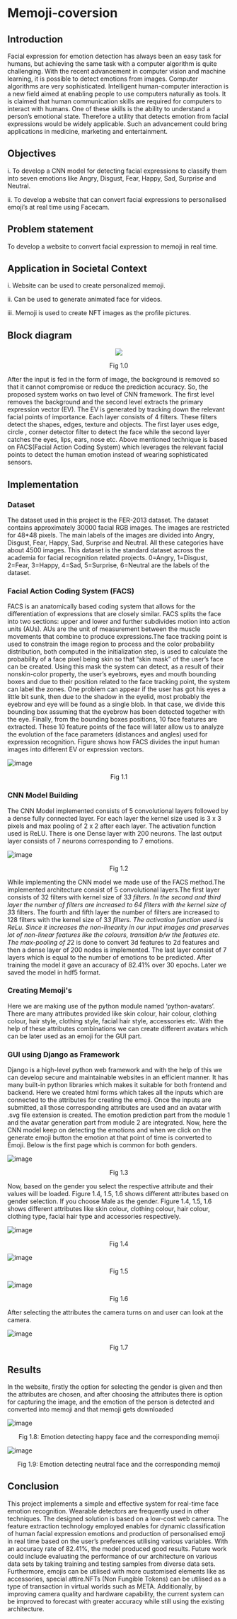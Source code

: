 # Memoji-coversion

## Introduction

<p class="text-justify"> Facial expression for emotion detection has always been an easy task for humans, but achieving
the same task with a computer algorithm is quite challenging. With the recent advancement
in computer vision and machine learning, it is possible to detect emotions from images. Computer
algorithms are very sophisticated. Intelligent human-computer interaction is a new field
aimed at enabling people to use computers naturally as tools. It is claimed that human communication
skills are required for computers to interact with humans. One of these skills is the
ability to understand a person’s emotional state. Therefore a utility that detects emotion from
facial expressions would be widely applicable. Such an advancement could bring applications
in medicine, marketing and entertainment. </p>

## Objectives

i. To develop a CNN model for detecting facial expressions to classify them into seven emotions
like Angry, Disgust, Fear, Happy, Sad, Surprise and Neutral.

ii. To develop a website that can convert facial expressions to personalised emoji’s
at real time using Facecam.

## Problem statement

To develop a website to convert facial expression to memoji in real time.

## Application in Societal Context

i. Website can be used to create personalized memoji.

ii. Can be used to generate animated face for videos.

iii. Memoji is used to create NFT images as the profile pictures.


## Block diagram

<p align="center">
  <img src="https://user-images.githubusercontent.com/63513035/176335965-d2e9bfa8-f8a0-4a3d-9e0f-c439ca5a2f62.png">
</p>
<p align="center">
    Fig 1.0
</p>

After the input is fed in the form of image, the background is removed so that it cannot
compromise or reduce the prediction accuracy. So, the proposed system works on two level 
of CNN framework. The first level removes the background and the second level extracts the
primary expression vector (EV). The EV is generated by tracking down the relevant facial
points of importance. Each layer consists of 4 filters. These filters detect the shapes, edges,
texture and objects. The first layer uses edge, circle , corner detector filter to detect the face
while the second layer catches the eyes, lips, ears, nose etc. Above mentioned technique is
based on FACS(Facial Action Coding System) which leverages the relevant facial points to
detect the human emotion instead of wearing sophisticated sensors.

## Implementation

### Dataset

The dataset used in this project is the FER-2013 dataset. The dataset contains approximately
30000 facial RGB images. The images are restricted for 48*48 pixels. The main
labels of the images are divided into Angry, Disgust, Fear, Happy, Sad, Surprise and Neutral.
All these categories have about 4500 images. This dataset is the standard dataset across
the academia for facial recognition related projects. 0=Angry, 1=Disgust, 2=Fear, 3=Happy,
4=Sad, 5=Surprise, 6=Neutral are the labels of the dataset.


### Facial Action Coding System (FACS)

FACS is an anatomically based coding system that allows for the differentiation of expressions
that are closely similar. FACS splits the face into two sections: upper and lower and further
subdivides motion into action units (AUs). AUs are the unit of measurement between the
muscle movements that combine to produce expressions.The face tracking point is used to
constrain the image region to process and the color probability distribution, both computed
in the initialization step, is used to calculate the probability of a face pixel being skin so that
“skin mask” of the user’s face can be created. Using this mask the system can detect, as a
result of their nonskin-color property, the user’s eyebrows, eyes and mouth bounding boxes
and due to their position related to the face tracking point, the system can label the zones.
One problem can appear if the user has got his eyes a little bit sunk, then due to the shadow
in the eyelid, most probably the eyebrow and eye will be found as a single blob. In that case,
we divide this bounding box assuming that the eyebrow has been detected together with the
eye. Finally, from the bounding boxes positions, 10 face features are extracted. These 10
feature points of the face will later allow us to analyze the evolution of the face parameters
(distances and angles) used for expression recognition. Figure shows how FACS divides
the input human images into different EV or expression vectors.

![image](https://user-images.githubusercontent.com/63513035/176341854-23cea971-403f-4a13-b478-e89c6a9e2be6.png)

<p align="center">
    Fig 1.1
</p>

### CNN Model Building

The CNN Model implemented consists of 5 convolutional layers followed by a dense fully
connected layer. For each layer the kernel size used is 3 x 3 pixels and max pooling of 2 x
2 after each layer. The activation function used is ReLU. There is one Dense layer with 200
neurons. The last output layer consists of 7 neurons corresponding to 7 emotions.

![image](https://user-images.githubusercontent.com/63513035/176341964-dca9c2e3-8458-46aa-9e3b-50fdaae80b6e.png)

<p align="center">
    Fig 1.2
</p>

While implementing the CNN model we made use of the FACS method.The implemented
architecture consist of 5 convolutional layers.The first layer consists of 32 filters with kernel
size of 3*3 filters. In the second and third layer the number of filters are increased to 64 filters
with the kernel size of 3*3 filters. The fourth and fifth layer the number of filters are increased
to 128 filters with the kernel size of 3*3 filters. The activation function used is ReLu. Since
it increases the non-linearity in our input images and preserves lot of non-linear features like
the colours, transition b/w the features etc. The max-pooling of 2*2 is done to convert 3d
features to 2d features and then a dense layer of 200 nodes is implemented. The last layer
consist of 7 layers which is equal to the number of emotions to be predicted. After training
the model it gave an accuracy of 82.41% over 30 epochs. Later we saved the model in hdf5
format.

### Creating Memoji's

Here we are making use of the python module named ‘python-avatars’. There are many
attributes provided like skin colour, hair colour, clothing colour, hair style, clothing style,
facial hair style, accessories etc. With the help of these attributes combinations we can create different avatars which can
be later used as an emoji for the GUI part.

### GUI using Django as Framework

Django is a high-level python web framework and with the help of this we can develop secure
and maintainable websites in an efficient manner. It has many built-in python libraries which
makes it suitable for both frontend and backend.
Here we created html forms which takes all the inputs which are connected to the attributes
for creating the emoji. Once the inputs are submitted, all those corresponding attributes are
used and an avatar with .svg file extension is created. The emotion prediction part from the
module 1 and the avatar generation part from module 2 are integrated.
Now, here the CNN model keep on detecting the emotions and when we click on the
generate emoji button the emotion at that point of time is converted to Emoji. Below is the
first page which is common for both genders.

![image](https://user-images.githubusercontent.com/63513035/176342472-d9fbc172-34a5-42ee-8c24-ff05d0a5c0e1.png)

<p align="center">
    Fig 1.3
</p>

Now, based on the gender you select the respective attribute and their values will be
loaded. Figure 1.4, 1.5, 1.6 shows different attributes based on gender selection. If you choose
Male as the gender. Figure 1.4, 1.5, 1.6 shows different attributes like skin colour, clothing
colour, hair colour, clothing type, facial hair type and accessories respectively.

![image](https://user-images.githubusercontent.com/63513035/176342853-4d8f25a6-026e-4244-8bba-9bb827a382ee.png)

<p align="center">
    Fig 1.4
</p>


![image](https://user-images.githubusercontent.com/63513035/176342870-d16fd843-3b47-449f-895e-f46a438161b9.png)

<p align="center">
    Fig 1.5
</p>


![image](https://user-images.githubusercontent.com/63513035/176342889-29a55d12-ad1b-4ca0-96ac-65294ccf0720.png)

<p align="center">
    Fig 1.6
</p>


After selecting the attributes the camera turns on and user can look at the camera.

![image](https://user-images.githubusercontent.com/63513035/176342939-b5b16140-3588-4414-80fd-e2e68469bcde.png)

<p align="center">
    Fig 1.7
</p>

## Results

In the website, firstly the option for selecting the gender is given and then the attributes are
chosen, and after choosing the attributes there is option for capturing the image, and the emotion
of the person is detected and converted into memoji and that memoji gets downloaded

![image](https://user-images.githubusercontent.com/63513035/176343968-34d7903a-1073-46af-895c-e47877c0cd7c.png)

<p align="center">
    Fig 1.8: Emotion detecting happy face and the corresponding memoji
</p>


![image](https://user-images.githubusercontent.com/63513035/176344041-89517cb7-526c-4a3f-a655-e5a5f31f0b58.png)

<p align="center">
    Fig 1.9: Emotion detecting neutral face and the corresponding memoji
</p>

## Conclusion

This project implements a simple and effective system for real-time face emotion recognition.
Wearable detectors are frequently used in other techniques. The designed solution is based
on a low-cost web camera. The feature extraction technology employed enables for dynamic
classification of human facial expression emotions and production of personalised emoji in real
time based on the user’s preferences utilising various variables. With an accuracy rate of 82.41%, 
the model produced good results. Future work could include evaluating the performance
of our architecture on various data sets by taking training and testing samples from diverse data
sets. Furthermore, emojis can be utilised with more customised elements like as accessories,
special attire.NFTs (Non Fungible Tokens) can be utilised as a type of transaction in virtual
worlds such as META. Additionally, by improving camera quality and hardware capability, the
current system can be improved to forecast with greater accuracy while still using the existing
architecture.








